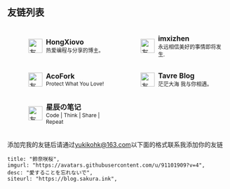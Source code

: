 ## 友链列表

<!-- 建议将以下 <style> 放在页面头部或 markdown 支持的地方 -->
<style>
.friend-card {
  display: flex;
  align-items: center;
  width: 100%;
  min-height: 48px;
  text-decoration: none !important;
  color: inherit;
  outline: none !important;
  border: none !important;
  box-sizing: border-box;
  transition: background 0.2s;
  padding-left: 20px; /* 卡片整体左侧留白 */
}
.friend-card:focus,
.friend-card:hover {
  outline: none !important;
  border: none !important;
  text-decoration: none !important;
  background: #f5f5f5;
}
.friend-card img {
  margin-left: 20px;           /* 保证头像紧贴卡片左侧 */
  margin-right: 8px;        /* 头像与文字间距 */
}
</style>

<table style="border-collapse:separate; border-spacing:0 10px;">
  <tr>
    <td style="padding:8px 8px; width:320px;">
      <a href="https://blog.hongxiovo.cn/" target="_blank" class="friend-card">
        <img src="https://avatars.githubusercontent.com/u/177866244?v=4" width="32" height="32" alt="友人A头像"/>
        <div>
          <b>HongXiovo</b><br/>
          <span style="font-size:12px;">热爱编程与分享的博主。</span>
        </div>
      </a>
    </td>
    <td style="padding:8px 8px; width:320px;">
      <a href="https://www.imxizhen.asia" target="_blank" class="friend-card">
        <img src="https://q1.qlogo.cn/g?b=qq&nk=89525295&s=640" width="32" height="32" alt="友人B头像"/>
        <div>
          <b>imxizhen</b><br/>
          <span style="font-size:12px;">永远相信美好的事情即将发生.</span>
        </div>
      </a>
    </td>
  </tr>
  <tr>
    <td style="padding:8px 8px; width:320px;">
      <a href="https://2x.nz/" target="_blank" class="friend-card">
        <img src="https://q2.qlogo.cn/headimg_dl?dst_uin=2726730791&spec=5" width="32" height="32" alt="友人C头像"/>
        <div>
          <b>AcoFork</b><br/>
          <span style="font-size:12px;">Protect What You Love!</span>
        </div>
      </a>
    </td>
    <td style="padding:8px 8px; width:320px;">
      <a href="https://blog.tsd.my" target="_blank" class="friend-card">
        <img src="https://q1.qlogo.cn/g?b=qq&nk=2987304764&s=640" width="32" height="32" alt="友人D头像"/>
        <div>
          <b>Tavre Blog</b><br/>
          <span style="font-size:12px;">茫茫大海 我与你相遇。</span>
        </div>
      </a>
    </td>
  </tr>
  <tr>
    <td style="padding:8px 8px; width:320px;">
      <a href="https://blog.strarry.top" target="_blank" class="friend-card">
        <img src="https://blog.strarry.top/avatar.jpg" width="32" height="32" alt="友人C头像"/>
        <div>
          <b>星辰の笔记</b><br/>
          <span style="font-size:12px;">Code | Think | Share | Repeat</span>
        </div>
      </a>
    </td>
    <!-- <td style="padding:8px 8px; width:320px;">
      <a href="https://blog.tsd.my" target="_blank" class="friend-card">
        <img src="https://q1.qlogo.cn/g?b=qq&nk=2987304764&s=640" width="32" height="32" alt="友人D头像"/>
        <div>
          <b>Tavre Blog</b><br/>
          <span style="font-size:12px;">茫茫大海 我与你相遇。</span>
        </div>
      </a>
    </td> -->
  </tr>
</table>

添加完我的友链后请通过[yukikohk@163.com](mail:yukikohk@163.com)以下面的格式联系我添加你的友链

```
title: "鈴奈咲桜",  
imgurl: "https://avatars.githubusercontent.com/u/91101909?v=4",  
desc: "愛することを忘れないで",  
siteurl: "https://blog.sakura.ink",  
```
